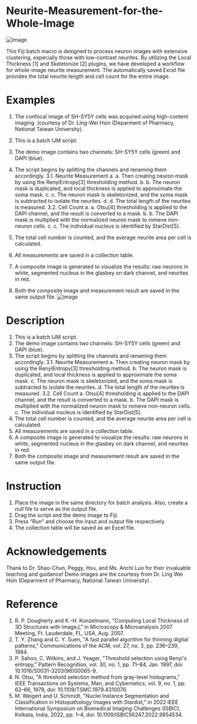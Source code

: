 # Neurite-Measurement-for-the-Whole-Image
![image](https://github.com/user-attachments/assets/3566f36d-1626-4b0e-9c97-a3e43e55600a)


This Fiji batch macro is designed to process neuron images with extensive clustering, especially those with low-contrast neurites.
By utilizing the Local Thickness [1] and Skeletonize [2] plugins, we have developed a workflow for whole-image neurite measurement. The automatically saved Excel file provides the total neurite length and cell count for the entire image.

# Examples
1.	The confocal image of SH-SY5Y cells was acquired using high-content imaging. (courtesy of Dr. Ling-Wei Hsin (Deparment of Pharmacy, National Taiwan University).

1.	This is a batch IJM script. 
2.	The demo image contains two channels: SH-SY5Y cells (green) and DAPI (blue).
3.	The script begins by splitting the channels and renaming them accordingly.
3.1. Neurite Measurement
	a. a.  Then creating neuron mask by using the RenyiEntropy[3] thresholding method.
	b. b.  The neuron mask is duplicated, and local thickness is applied to approximate the soma mask.
	c. c.	The neuron mask is skeletonized, and the soma mask is subtracted to isolate the neurites.
	d. d.	The total length of the neurites is measured.
3.2. Cell Count
	a. a.	Otsu[4] thresholding is applied to the DAPI channel, and the result is converted to a mask.
	b. b.	The DAPI mask is multiplied with the normalized neuron mask to romeve non-neuron cells.
	c. c.  The individual nucleus is identified by StarDist[5].
5.	The total cell number is counted, and the average neurite area per cell is calculated.
6.	All measurements are saved in a collection table.
7.	A composite image is generated to visualize the results: raw neurons in white, segmented nucleus in the glasbey on dark channel, and neurites in red.
8.	Both the composite image and measurement result are saved in the same output file.
![image](https://github.com/user-attachments/assets/2ce5b68f-759d-4e5d-842c-ee5d21136158)


# Description 
1.	This is a batch IJM script. 
2.	The demo image contains two channels: SH-SY5Y cells (green) and DAPI (blue).
3.	The script begins by splitting the channels and renaming them accordingly.
3.1. Neurite Measurement
a.  Then creating neuron mask by using the RenyiEntropy[3] thresholding method.
b.  The neuron mask is duplicated, and local thickness is applied to approximate the soma mask.
c.	The neuron mask is skeletonized, and the soma mask is subtracted to isolate the neurites.
d.	The total length of the neurites is measured.
3.2. Cell Count
a.	Otsu[4] thresholding is applied to the DAPI channel, and the result is converted to a mask.
b.	The DAPI mask is multiplied with the normalized neuron mask to romeve non-neuron cells.
c.  The individual nucleus is identified by StarDist[5].
5.	The total cell number is counted, and the average neurite area per cell is calculated.
6.	All measurements are saved in a collection table.
7.	A composite image is generated to visualize the results: raw neurons in white, segmented nucleus in the glasbey on dark channel, and neurites in red.
8.	Both the composite image and measurement result are saved in the same output file.

# Instruction
1.	Place the image in the same directory for batch analysis. Also, create a null file to serve as the output file. 
2.	Drag the script and the demo image to Fiji.
3.	Press “Run” and choose the input and output file respectively.
4.	The  collection table will be saved as an Excel file. 

# Acknowledgements
Thank to Dr. Shao-Chun, Peggy, Hsu, and Ms. Anchi Luo for their invaluable teaching and guidance!
Demo images are the courtesy from Dr. Ling Wei Hsin (Deparment of Pharmacy, National Taiwan University) .

# Reference
1.	R. P. Dougherty and K.-H. Kunzelmann, "Computing Local Thickness of 3D Structures with ImageJ," in Microscopy & Microanalysis 2007 Meeting, Ft. Lauderdale, FL, USA, Aug. 2007. 
2.	T. Y. Zhang and C. Y. Suen, "A fast parallel algorithm for thinning digital patterns," Communications of the ACM, vol. 27, no. 3, pp. 236–239, 1984. 
3.	P. Sahoo, C. Wilkins, and J. Yeager, "Threshold selection using Renyi's entropy," Pattern Recognition, vol. 30, no. 1, pp. 71–84, Jan. 1997, doi: 10.1016/S0031-3203(96)00065-9. 
4.	N. Otsu, "A threshold selection method from gray-level histograms," IEEE Transactions on Systems, Man, and Cybernetics, vol. 9, no. 1, pp. 62–66, 1979, doi: 10.1109/TSMC.1979.4310076.
5.	M. Weigert and U. Schmidt, "Nuclei Instance Segmentation and Classification in Histopathology Images with Stardist," in 2022 IEEE International Symposium on Biomedical Imaging Challenges (ISBIC), Kolkata, India, 2022, pp. 1–4, doi: 10.1109/ISBIC56247.2022.9854534. 
